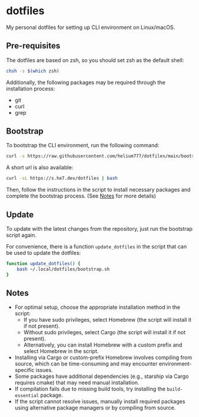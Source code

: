 # dotfiles

My personal dotfiles for setting up CLI environment on Linux/macOS.

## Pre-requisites

The dotfiles are based on zsh, so you should set zsh as the default shell:

```bash
chsh -s $(which zsh)
```

Additionally, the following packages may be required through the installation process:

- git
- curl
- grep

## Bootstrap

To bootstrap the CLI environment, run the following command:

```bash
curl -s https://raw.githubusercontent.com/helium777/dotfiles/main/bootstrap.sh | bash
```

A short url is also available:

```bash
curl -sL https://s.he7.dev/dotfiles | bash
```

Then, follow the instructions in the script to install necessary packages and complete the bootstrap process. (See [Notes](#notes) for more details)

## Update

To update with the latest changes from the repository, just run the bootstrap script again.

For convenience, there is a function `update_dotfiles` in the script that can be used to update the dotfiles:

```bash
function update_dotfiles() {
    bash ~/.local/dotfiles/bootstrap.sh
}
```

## Notes

- For optimal setup, choose the appropriate installation method in the script:
  - If you have sudo privileges, select Homebrew (the script will install it if not present).
  - Without sudo privileges, select Cargo (the script will install it if not present).
  - Alternatively, you can install Homebrew with a custom prefix and select Homebrew in the script.
- Installing via Cargo or custom-prefix Homebrew involves compiling from source, which can be time-consuming and may encounter environment-specific issues.
- Some packages have additional dependencies (e.g., starship via Cargo requires cmake) that may need manual installation.
- If compilation fails due to missing build tools, try installing the `build-essential` package.
- If the script cannot resolve issues, manually install required packages using alternative package managers or by compiling from source.
